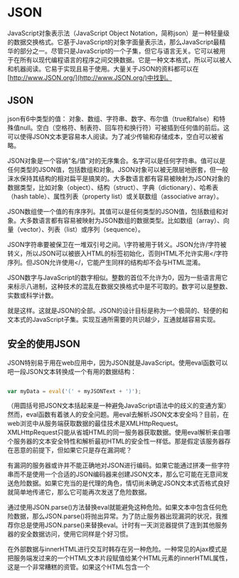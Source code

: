 JSON
====

JavaScript对象表示法（JavaScript Object Notation，简称json）是一种轻量级的数据交换格式。它基于JavaScript的对象字面量表示法，那么JavaScript最精华的部分之一。尽管只是JavaScript的一个子集，但它与语言无关。它可以被用于在所有以现代编程语言的程序之间交换数据。它是一种文本格式，所以可以被人和机器阅读。它易于实现且易于使用。大量关于JSON的资料都可以在[http://www.JSON.org/](http://www.JSON.org/)中找到。

## JSON

json有6中类型的值： 对象、数组、字符串、数字、布尔值（true和false）和特殊值null。空白（空格符、制表符、回车符和换行符）可被插到任何值的前后。这可以使得JSON文本更容易本人阅读。为了减少传输和存储成本，空白可以被省略。

JSON对象是一个容纳"名/值"对的无序集合。名字可以是任何字符串。值可以是任何类型的JSON值，包括数组和对象。JSON对象可以被无限层地嵌套，但一般涞水保持其结构的相对扁平是搞笑的。大多数语言都有容易被映射为JSON对象的数据类型，比如对象（object）、结构（struct）、字典（dictionary）、哈希表（hash table）、属性列表（property list）或关联数组（associative array）。

JSON数组使一个值的有序序列。其值可以是任何类型的JSON值，包括数组和对象。大多数语言都有容易被映射为JSON数组的数据类型。比如数组（array）、向量（vector）、列表（list）或序列（sequence）。

JSON字符串要被保卫在一堆双引号之间。\字符被用于转义。JSON允许/字符被转义，所以JSON可以被嵌入HTML的<script>标签之中。除非</script>标签初始化，否则HTML不允许实用</字符序列。但JSON允许使用<\/，它能产生同样的结构却不会与HTML混淆。

JSON数字与JavaScript的数字相似。整数的首位不允许为0，因为一些语言用它来标示八进制，这种技术的混乱在数据交换格式中是不可取的。数字可以是整数、实数或科学计数。

就是这样。这就是JSON的全部。JSON的设计目标是称为一个极简的、轻便的和文本式的JavaScript子集。实现互通所需要的共识越少，互通就越容易实现。

## 安全的使用JSON

JSON特别易于用在web应用中，因为JSON就是JavaScript。使用eval函数可以吧一段JSON文本转换成一个有用的数据结构：

```js

var myData = eval('(' + myJSONText + ')');

```

（用圆括号把JSON文本括起来是一种避免JavaScript语法中的歧义的变通方案）然而，eval函数有着骇人的安全问题。用eval去解析JSON文本安全吗？目前，在web浏览中从服务端获取数据的最佳技术是XMLHttpRequest。XMLHttpRequest只能从省城HTML的同一服务器获取数据。使用eval解析来自哪个服务器的文本安全特性和解析最初HTML的安全性一样低。那是假定该服务器存在恶意的前提下，但如果它只是存在漏洞呢？

有漏洞的服务器或许并不能正确地对JSON进行编码。如果它能通过拼凑一些字符串而不是使用一个合适的JSON编码器来创建JSON文本，那么它可能在无意间发送危险数据。如果它充当的是代理的角色，情切尚未确定JSON文本式否格式良好就简单地传递它，那么它可能再次发送了危险数据。

通过使用JSON.parse()方法替换eval就能避免这种危险。如果文本中包含任何危险数据，那么JSON.parse()将抛出异常。为了防止服务器出现漏洞的状况，我推荐你总是使用JSON.parse()来替换eval。计时有一天浏览器提供了连到其他服务器的安全数据访问，使用它同样是个好习惯。

在外部数据与innerHTML进行交互时韩存在另一种危险。一种常见的Ajax模式是把服务端发过来的一个HTML文本片段赋值给某个HTML元素的innerHTML属性，这是一个非常糟糕的资管。如果这个HTML包含一个<script>标签或其等价物，那么一个恶意的脚本将被运行。这可能有事因为服务端存在漏洞。

具体有什么危险呢？如果一个恶意脚本在你的页面上运行，它就有权限访问这个页面所有的状态和该页面能做的操作。它能与你的服务器进行交互，而你的服务器不能区分正当的请求和恶意的请求。恶意的脚本还能访问全局对象，这使得它有权限访问该应用中隐藏于闭包中的变量之外的所有数据。他可以访问document对象，这回事的它有权限访问所有用户所能看到的一切。它还给这个恶意脚本提供了与用户进行会话的能力。浏览器的地址栏和所有的反钓鱼程序将告诉用户这个会话是可靠的。document对象还给该恶意脚本授权访问网络，允许它去下载更多的恶意脚本，或者是在你的防火墙之内探测站点，或者是将它已经窃取的隐私内容发送给世界的任何一个服务器。

这个危险是JavaScript全局变量的直接后果，它是JavaScript众多糟粕之中最糟糕的一个。这些危险并不是有Ajax、json、HMLHttpRequest或web2.0导致的自从JavaScript被引入浏览器，这些危险就已经存在了，并且它将一直存在，知道JavaScript有一天被取代。所以请务必当心。

